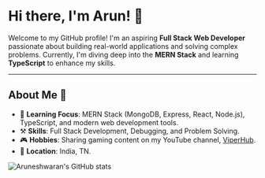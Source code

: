 # Hi there, I'm Arun! 👋

Welcome to my GitHub profile! I'm an aspiring **Full Stack Web Developer** passionate about building real-world applications and solving complex problems. Currently, I'm diving deep into the **MERN Stack** and learning **TypeScript** to enhance my skills.

---

## About Me 🌟

- 📖 **Learning Focus**: MERN Stack (MongoDB, Express, React, Node.js), TypeScript, and modern web development tools.
- ⚒️ **Skills**: Full Stack Development, Debugging, and Problem Solving.
- 🎮 **Hobbies**: Sharing gaming content on my YouTube channel, [ViperHub](https://www.youtube.com/@ViperHubOffl).
- 📍 **Location**: India, TN.

![Aruneshwaran's GitHub stats](https://github-readme-stats.vercel.app/api?username=Aruneshwaran19&show_icons=true&theme=radical)
